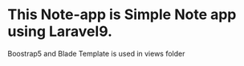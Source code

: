 <h1>This Note-app is Simple Note app using Laravel9.</h1>
<p>Boostrap5 and Blade Template is used in views folder</p>